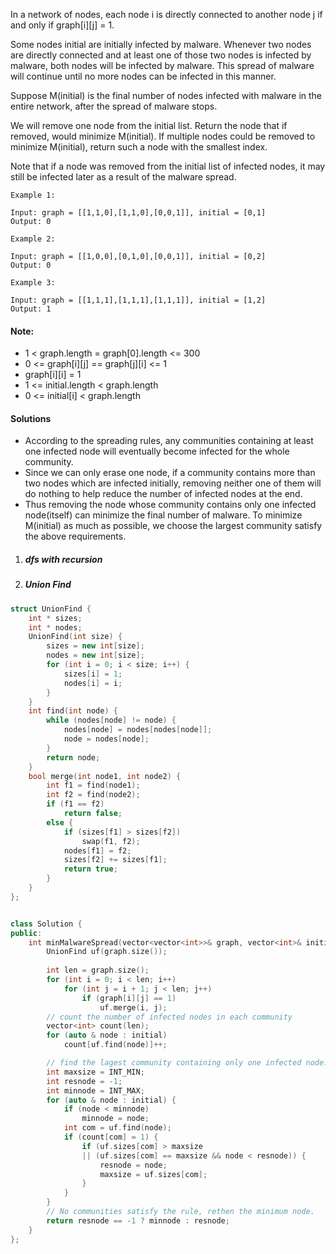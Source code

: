 In a network of nodes, each node i is directly connected to another node j if and only if graph[i][j] = 1.

Some nodes initial are initially infected by malware.  Whenever two nodes are directly connected and at least one of those two nodes is infected by malware, both nodes will be infected by malware.  This spread of malware will continue until no more nodes can be infected in this manner.

Suppose M(initial) is the final number of nodes infected with malware in the entire network, after the spread of malware stops.

We will remove one node from the initial list.  Return the node that if removed, would minimize M(initial).  If multiple nodes could be removed to minimize M(initial), return such a node with the smallest index.

Note that if a node was removed from the initial list of infected nodes, it may still be infected later as a result of the malware spread.



```
Example 1:

Input: graph = [[1,1,0],[1,1,0],[0,0,1]], initial = [0,1]
Output: 0

Example 2:

Input: graph = [[1,0,0],[0,1,0],[0,0,1]], initial = [0,2]
Output: 0

Example 3:

Input: graph = [[1,1,1],[1,1,1],[1,1,1]], initial = [1,2]
Output: 1
```



#### Note:

-    1 < graph.length = graph[0].length <= 300
-    0 <= graph[i][j] == graph[j][i] <= 1
-    graph[i][i] = 1
-    1 <= initial.length < graph.length
-    0 <= initial[i] < graph.length


#### Solutions

- According to the spreading rules, any communities containing at least one infected node will eventually become infected for the whole community.
- Since we can only erase one node, if a community contains more than two nodes which are infected initially, removing neither one of them will do nothing to help reduce the number of infected nodes at the end.
- Thus removing the node whose community contains only one infected node(itself) can minimize the final number of malware. To minimize M(initial) as much as possible, we choose the largest community satisfy the above requirements.

1. ##### dfs with recursion



2. ##### Union Find

```cpp
struct UnionFind {
    int * sizes;
    int * nodes;
    UnionFind(int size) {
        sizes = new int[size];
        nodes = new int[size];
        for (int i = 0; i < size; i++) {
            sizes[i] = 1;
            nodes[i] = i;
        }
    }
    int find(int node) {
        while (nodes[node] != node) {
            nodes[node] = nodes[nodes[node]];
            node = nodes[node];
        }
        return node;
    }
    bool merge(int node1, int node2) {
        int f1 = find(node1);
        int f2 = find(node2);
        if (f1 == f2)
            return false;
        else {
            if (sizes[f1] > sizes[f2])
                swap(f1, f2);
            nodes[f1] = f2;
            sizes[f2] += sizes[f1];
            return true;
        }
    }
};


class Solution {
public:
    int minMalwareSpread(vector<vector<int>>& graph, vector<int>& initial) {
        UnionFind uf(graph.size());
        
        int len = graph.size();
        for (int i = 0; i < len; i++)
            for (int j = i + 1; j < len; j++)
                if (graph[i][j] == 1)
                    uf.merge(i, j);
        // count the number of infected nodes in each community
        vector<int> count(len);
        for (auto & node : initial)
            count[uf.find(node)]++;

        // find the lagest community containing only one infected node.
        int maxsize = INT_MIN;
        int resnode = -1;
        int minnode = INT_MAX;
        for (auto & node : initial) {
            if (node < minnode)
                minnode = node;
            int com = uf.find(node);
            if (count[com] = 1) {
                if (uf.sizes[com] > maxsize 
                || (uf.sizes[com] == maxsize && node < resnode)) {
                    resnode = node;
                    maxsize = uf.sizes[com];
                }
            }
        }
        // No communities satisfy the rule, rethen the minimum node.
        return resnode == -1 ? minnode : resnode;
    }
};
```